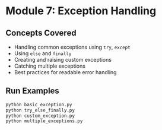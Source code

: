 # Module 7: Exception Handling

## Concepts Covered
- Handling common exceptions using `try`, `except`
- Using `else` and `finally`
- Creating and raising custom exceptions
- Catching multiple exceptions
- Best practices for readable error handling

## Run Examples

```bash
python basic_exception.py
python try_else_finally.py
python custom_exception.py
python multiple_exceptions.py

